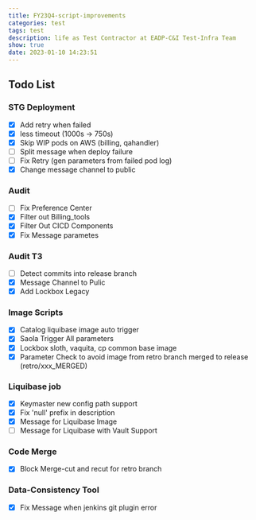 ```yaml
---
title: FY23Q4-script-improvements
categories: test
tags: test
description: life as Test Contractor at EADP-C&I Test-Infra Team
show: true
date: 2023-01-10 14:23:51
---
```

## Todo List

### STG Deployment

- [x] Add retry when failed
- [x] less timeout (1000s -> 750s)
- [x] Skip WIP pods on AWS (billing, qahandler)
- [ ] Split message when deploy failure
- [ ] Fix Retry (gen parameters from failed pod log)
- [x] Change message channel to public

### Audit

- [ ] Fix Preference Center
- [x] Filter out Billing_tools
- [x] Filter Out CICD Components
- [x] Fix Message parametes

### Audit T3

- [ ] Detect commits into release branch
- [x] Message Channel to Pulic
- [x] Add Lockbox Legacy

### Image Scripts

- [x] Catalog liquibase image auto trigger
- [x] Saola Trigger All parameters
- [x] Lockbox sloth, vaquita, cp common base image
- [x] Parameter Check to avoid image from retro branch merged to release (retro/xxx_MERGED)

### Liquibase job

- [x] Keymaster new config path support
- [x] Fix 'null' prefix in description
- [x] Message for Liquibase Image
- [ ] Message for Liquibase with Vault Support

### Code Merge

- [x] Block Merge-cut and recut for retro branch

### Data-Consistency Tool

- [x] Fix Message when jenkins git plugin error


